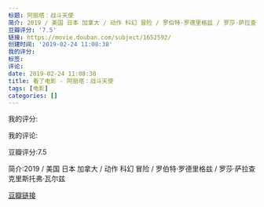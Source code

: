 ```yaml
---
标题: 阿丽塔：战斗天使
简介: 2019 / 美国 日本 加拿大 / 动作 科幻 冒险 / 罗伯特·罗德里格兹 / 罗莎·萨拉查 克里斯托弗·瓦尔兹
豆瓣评分: '7.5'
链接: https://movie.douban.com/subject/1652592/
创建时间: '2019-02-24 11:08:38'
我的评分:
标签:
评论:
date: 2019-02-24 11:08:38
title: 看了电影 - 阿丽塔：战斗天使
tags: [电影]
categories: []
---
```


我的评分:

我的评论:

豆瓣评分:7.5

简介:2019 / 美国 日本 加拿大 / 动作 科幻 冒险 / 罗伯特·罗德里格兹 / 罗莎·萨拉查 克里斯托弗·瓦尔兹

[豆瓣链接](https://movie.douban.com/subject/1652592/)

